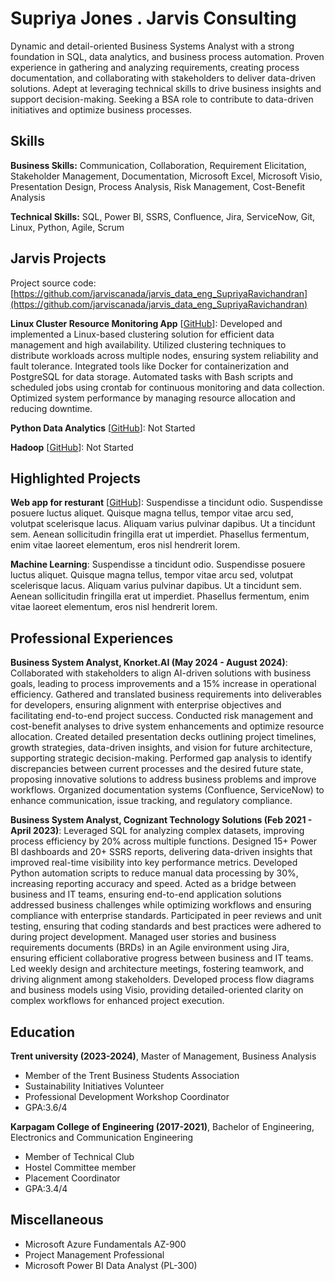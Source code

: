 # Supriya Jones . Jarvis Consulting

Dynamic and detail-oriented Business Systems Analyst with a strong foundation in SQL, data analytics, and business process automation. Proven experience in gathering and analyzing requirements, creating process documentation, and collaborating with stakeholders to deliver data-driven solutions. Adept at leveraging technical skills to drive business insights and support decision-making. Seeking a BSA role to contribute to data-driven initiatives and optimize business processes.

## Skills

**Business Skills:** Communication, Collaboration, Requirement Elicitation, Stakeholder Management, Documentation, Microsoft Excel, Microsoft Visio, Presentation Design, Process Analysis, Risk Management, Cost-Benefit Analysis

**Technical Skills:** SQL, Power BI, SSRS, Confluence, Jira, ServiceNow, Git, Linux, Python, Agile, Scrum

## Jarvis Projects

Project source code: [https://github.com/jarviscanada/jarvis_data_eng_SupriyaRavichandran](https://github.com/jarviscanada/jarvis_data_eng_SupriyaRavichandran)


**Linux Cluster Resource Monitoring App** [[GitHub](https://github.com/jarviscanada/jarvis_data_eng_SupriyaRavichandran/tree/master/linux_sql)]: Developed and implemented a Linux-based clustering solution for efficient data management and high availability. Utilized clustering techniques to distribute workloads across multiple nodes, ensuring system reliability and fault tolerance. Integrated tools like Docker for containerization and PostgreSQL for data storage. Automated tasks with Bash scripts and scheduled jobs using crontab for continuous monitoring and data collection. Optimized system performance by managing resource allocation and reducing downtime.

**Python Data Analytics** [[GitHub](https://github.com/jarviscanada/jarvis_data_eng_SupriyaRavichandran/tree/master/python_data_anlytics)]: Not Started

**Hadoop** [[GitHub](https://github.com/jarviscanada/jarvis_data_eng_SupriyaRavichandran/tree/master/hadoop)]: Not Started


## Highlighted Projects
**Web app for resturant** [[GitHub](https://github.com/jarviscanada/jarvis_profile_builder)]: Suspendisse a tincidunt odio. Suspendisse posuere luctus aliquet. Quisque magna tellus, tempor vitae arcu sed, volutpat scelerisque lacus. Aliquam varius pulvinar dapibus. Ut a tincidunt sem. Aenean sollicitudin fringilla erat ut imperdiet. Phasellus fermentum, enim vitae laoreet elementum, eros nisl hendrerit lorem.

**Machine Learning**: Suspendisse a tincidunt odio. Suspendisse posuere luctus aliquet. Quisque magna tellus, tempor vitae arcu sed, volutpat scelerisque lacus. Aliquam varius pulvinar dapibus. Ut a tincidunt sem. Aenean sollicitudin fringilla erat ut imperdiet. Phasellus fermentum, enim vitae laoreet elementum, eros nisl hendrerit lorem.


## Professional Experiences

**Business System Analyst, Knorket.AI (May 2024 - August 2024)**: Collaborated with stakeholders to align AI-driven solutions with business goals, leading to process improvements and a 15% increase in operational efficiency. Gathered and translated business requirements into deliverables for developers, ensuring alignment with enterprise objectives and facilitating end-to-end project success. Conducted risk management and cost-benefit analyses to drive system enhancements and optimize resource allocation. Created detailed presentation decks outlining project timelines, growth strategies, data-driven insights, and vision for future architecture, supporting strategic decision-making. Performed gap analysis to identify discrepancies between current processes and the desired future state, proposing innovative solutions to address business problems and improve workflows. Organized documentation systems (Confluence, ServiceNow) to enhance communication, issue tracking, and regulatory compliance.

**Business System Analyst, Cognizant Technology Solutions (Feb 2021 - April 2023)**: Leveraged SQL for analyzing complex datasets, improving process efficiency by 20% across multiple functions. Designed 15+ Power BI dashboards and 20+ SSRS reports, delivering data-driven insights that improved real-time visibility into key performance metrics. Developed Python automation scripts to reduce manual data processing by 30%, increasing reporting accuracy and speed. Acted as a bridge between business and IT teams, ensuring end-to-end application solutions addressed business challenges while optimizing workflows and ensuring compliance with enterprise standards. Participated in peer reviews and unit testing, ensuring that coding standards and best practices were adhered to during project development. Managed user stories and business requirements documents (BRDs) in an Agile environment using Jira, ensuring efficient collaborative progress between business and IT teams. Led weekly design and architecture meetings, fostering teamwork, and driving alignment among stakeholders. Developed process flow diagrams and business models using Visio, providing detailed-oriented clarity on complex workflows for enhanced project execution.


## Education
**Trent university (2023-2024)**, Master of Management, Business Analysis
- Member of the Trent Business Students Association
- Sustainability Initiatives Volunteer
- Professional Development Workshop Coordinator
- GPA:3.6/4

**Karpagam College of Engineering (2017-2021)**, Bachelor of Engineering, Electronics and Communication Engineering
- Member of Technical Club
- Hostel Committee member
- Placement Coordinator
- GPA:3.4/4


## Miscellaneous
- Microsoft Azure Fundamentals AZ-900
- Project Management Professional
- Microsoft Power BI Data Analyst (PL-300)